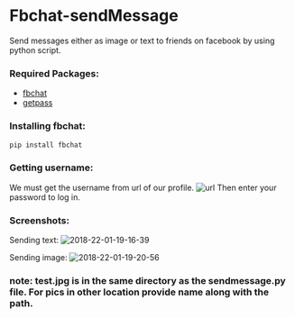 # Fbchat-sendMessage
Send messages either as image or text to friends on facebook by using python script.

### Required Packages:
  * [fbchat](https://pypi.python.org/pypi/fbchat/1.2.1) <br>
  * [getpass](https://docs.python.org/2/library/getpass.html)
### Installing fbchat:
```bash
pip install fbchat
```
### Getting username:
 We must get the username from url of our profile.
![url](https://user-images.githubusercontent.com/26201632/35196492-b9ba1d92-fef8-11e7-92c0-e361451d1c91.png)
 Then enter your password to log in.

### Screenshots:
Sending text:
![2018-22-01-19-16-39](https://user-images.githubusercontent.com/26201632/35223849-e7a57872-ffa8-11e7-8220-53ce29fd83e7.jpeg)

Sending image:
![2018-22-01-19-20-56](https://user-images.githubusercontent.com/26201632/35223990-6972ce0e-ffa9-11e7-88bd-6f1ee8759c28.jpeg)
### note: test.jpg is in the same directory as the sendmessage.py file. For pics in other location provide name along with the path.

